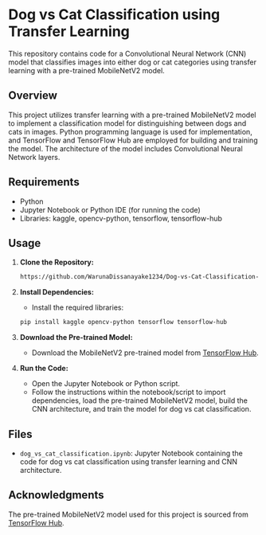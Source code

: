 
# Dog vs Cat Classification using Transfer Learning

This repository contains code for a Convolutional Neural Network (CNN) model that classifies images into either dog or cat categories using transfer learning with a pre-trained MobileNetV2 model.

## Overview

This project utilizes transfer learning with a pre-trained MobileNetV2 model to implement a classification model for distinguishing between dogs and cats in images. Python programming language is used for implementation, and TensorFlow and TensorFlow Hub are employed for building and training the model. The architecture of the model includes Convolutional Neural Network layers.

## Requirements

- Python
- Jupyter Notebook or Python IDE (for running the code)
- Libraries: kaggle, opencv-python, tensorflow, tensorflow-hub

## Usage

1. **Clone the Repository:**
   ```bash
   https://github.com/WarunaDissanayake1234/Dog-vs-Cat-Classification-using-Transfer-Learning.git
   ```

2. **Install Dependencies:**
   - Install the required libraries:
   ```bash
   pip install kaggle opencv-python tensorflow tensorflow-hub
   ```

3. **Download the Pre-trained Model:**
   - Download the MobileNetV2 pre-trained model from [TensorFlow Hub](https://tfhub.dev/google/tf2-preview/mobilenet_v2/feature_vector/4).

4. **Run the Code:**
   - Open the Jupyter Notebook or Python script.
   - Follow the instructions within the notebook/script to import dependencies, load the pre-trained MobileNetV2 model, build the CNN architecture, and train the model for dog vs cat classification.

## Files

- `dog_vs_cat_classification.ipynb`: Jupyter Notebook containing the code for dog vs cat classification using transfer learning and CNN architecture.

## Acknowledgments

The pre-trained MobileNetV2 model used for this project is sourced from [TensorFlow Hub](https://tfhub.dev/google/tf2-preview/mobilenet_v2/feature_vector/4).


